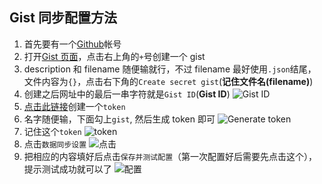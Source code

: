 ## Gist 同步配置方法

1. 首先要有一个[Github](https://github.com/)帐号
2. 打开[Gist 页面](https://gist.github.com/mine)，点击右上角的`+`号创建一个 gist
3. description 和 filename 随便输就行，不过 filename 最好使用`.json`结尾，文件内容为`{}`，点击右下角的`Create secret gist`(**记住文件名(filename)**)
4. 创建之后网址中的最后一串字符就是`Gist ID`(**Gist ID**)
  ![Gist ID](https://github.com/HCLonely/IG-Helper/raw/master/img/gistid.jpg)
5. [点击此链接](https://github.com/settings/tokens/new)创建一个`token`
6. 名字随便输，下面勾上`gist`, 然后生成 token 即可
  ![Generate token](https://github.com/HCLonely/IG-Helper/raw/master/img/generatetoken.jpg)
7. 记住这个`token`
  ![token](https://github.com/HCLonely/IG-Helper/raw/master/img/token.jpg)
8. 点击`数据同步设置`
  ![点击](https://github.com/HCLonely/IG-Helper/raw/master/img/click.jpg)
9. 把相应的内容填好后点击`保存并测试配置`（第一次配置好后需要先点击这个），提示测试成功就可以了
  ![配置](https://github.com/HCLonely/IG-Helper/raw/master/img/setting.jpg)
